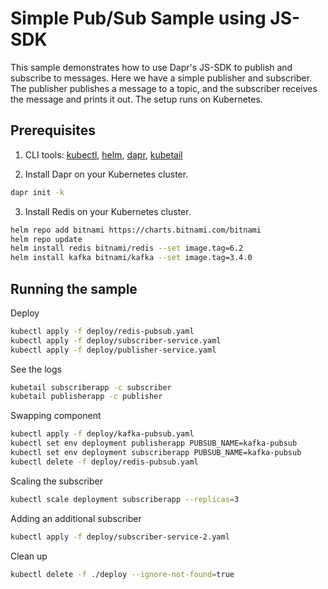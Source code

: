 # Simple Pub/Sub Sample using JS-SDK

This sample demonstrates how to use Dapr's JS-SDK to publish and subscribe to messages. Here we have a simple publisher and subscriber. The publisher publishes a message to a topic, and the subscriber receives the message and prints it out. The setup runs on Kubernetes.

## Prerequisites

1. CLI tools: [kubectl](https://kubernetes.io/docs/tasks/tools/install-kubectl/), [helm](https://helm.sh/docs/intro/install/), [dapr](https://docs.dapr.io/getting-started/install-dapr-cli/), [kubetail](https://github.com/johanhaleby/kubetail)

2. Install Dapr on your Kubernetes cluster. 
```bash
dapr init -k
```

3. Install Redis on your Kubernetes cluster. 
```bash
helm repo add bitnami https://charts.bitnami.com/bitnami
helm repo update
helm install redis bitnami/redis --set image.tag=6.2
helm install kafka bitnami/kafka --set image.tag=3.4.0
```

## Running the sample

Deploy
```bash
kubectl apply -f deploy/redis-pubsub.yaml
kubectl apply -f deploy/subscriber-service.yaml
kubectl apply -f deploy/publisher-service.yaml
```

See the logs
```bash
kubetail subscriberapp -c subscriber
kubetail publisherapp -c publisher
```

Swapping component
```bash
kubectl apply -f deploy/kafka-pubsub.yaml
kubectl set env deployment publisherapp PUBSUB_NAME=kafka-pubsub
kubectl set env deployment subscriberapp PUBSUB_NAME=kafka-pubsub
kubectl delete -f deploy/redis-pubsub.yaml
```

Scaling the subscriber
```bash
kubectl scale deployment subscriberapp --replicas=3
```

Adding an additional subscriber
```bash
kubectl apply -f deploy/subscriber-service-2.yaml
```

Clean up
```bash
kubectl delete -f ./deploy --ignore-not-found=true
```
